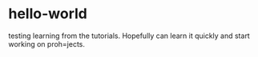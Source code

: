 # hello-world
testing
learning from the tutorials. Hopefully can learn it quickly and start working on proh=jects.
